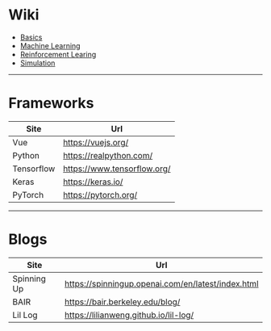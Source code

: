 # Wiki

* [Basics](Docs/basics.md)
* [Machine Learning](Docs/MachineLearning.md)
* [Reinforcement Learing](Docs/ReinforcementLearning.md)
* [Simulation](Docs/Simulation.md)

---

# Frameworks 

Site      |  Url
--------- |----------
Vue       | https://vuejs.org/
Python    | https://realpython.com/
Tensorflow| https://www.tensorflow.org/
Keras     | https://keras.io/
PyTorch   | https://pytorch.org/

---

# Blogs

Site      |  Url
--------- |----------
Spinning Up | https://spinningup.openai.com/en/latest/index.html
BAIR        | https://bair.berkeley.edu/blog/
Lil Log     | https://lilianweng.github.io/lil-log/

